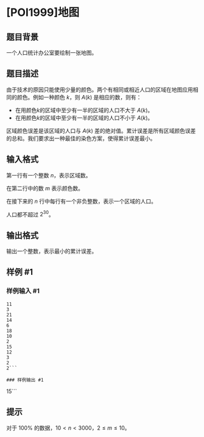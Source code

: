 # [POI1999]地图

## 题目背景

一个人口统计办公室要绘制一张地图。

## 题目描述

由于技术的原因只能使用少量的颜色。两个有相同或相近人口的区域在地图应用相同的颜色。例如一种颜色 $k$，则 $A(k)$ 是相应的数，则有：
- 在用颜色$k$的区域中至少有一半的区域的人口不大于 $A(k)$。
- 在用颜色$k$的区域中至少有一半的区域的人口不小于 $A(k)$。

区域颜色误差是该区域的人口与 $A(k)$ 差的绝对值。累计误差是所有区域颜色误差的总和。我们要求出一种最佳的染色方案，使得累计误差最小。

## 输入格式

第一行有一个整数 $n$，表示区域数。

在第二行中的数 $m$ 表示颜色数。

在接下来的  $n$ 行中每行有一个非负整数，表示一个区域的人口。

人口都不超过 $2^{30}$。

## 输出格式

输出一个整数，表示最小的累计误差。

## 样例 #1

### 样例输入 #1
```
11
3
21
14
6
18
10
2
15
12
3
2
2```

### 样例输出 #1

```
15```

## 提示

对于 $100\%$ 的数据，$10< n <3000$，$2 \le m \le 10$。
